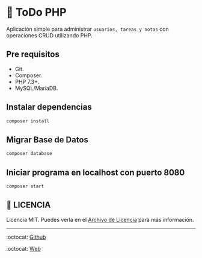 # 🐘 ToDo PHP

Aplicación simple para administrar `usuarios, tareas y notas` con operaciones CRUD utilizando PHP.

## Pre requisitos

- Git.
- Composer.
- PHP 7.3+.
- MySQL/MariaDB.

## Instalar dependencias

```bash
composer install
```

## Migrar Base de Datos

```bash
composer database
```

## Iniciar programa en localhost con puerto 8080

```bash
composer start
```

## :page_facing_up: LICENCIA

Licencia MIT. Puedes verla en el [Archivo de Licencia](LICENSE.md) para más información.

---

:octocat: [Github](https://github.com/khanakat)

:octocat: [Web](https://khanakat.com)
